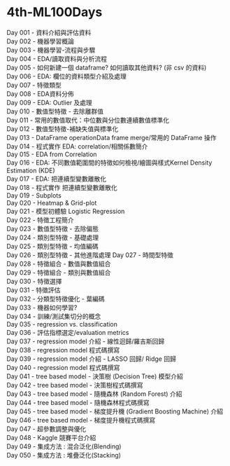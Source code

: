 # 4th-ML100Days

Day 001 - 資料介紹與評估資料  
Day 002 - 機器學習概論  
Day 003 - 機器學習-流程與步驟  
Day 004 - EDA/讀取資料與分析流程  
Day 005 - 如何新建一個 dataframe? 如何讀取其他資料? (非 csv 的資料)  
Day 006 - EDA: 欄位的資料類型介紹及處理  
Day 007 - 特徵類型  
Day 008 - EDA資料分佈  
Day 009 - EDA: Outlier 及處理  
Day 010 - 數值型特徵 - 去除離群值  
Day 011 - 常用的數值取代：中位數與分位數連續數值標準化  
Day 012 - 數值型特徵-補缺失值與標準化  
Day 013 - DataFrame operationData frame merge/常用的 DataFrame 操作  
Day 014 - 程式實作 EDA: correlation/相關係數簡介  
Day 015 - EDA from Correlation  
Day 016 - EDA: 不同數值範圍間的特徵如何檢視/繪圖與樣式Kernel Density Estimation (KDE)  
Day 017 - EDA: 把連續型變數離散化  
Day 018 - 程式實作 把連續型變數離散化  
Day 019 - Subplots  
Day 020 - Heatmap & Grid-plot  
Day 021 - 模型初體驗 Logistic Regression  
Day 022 - 特徵工程簡介  
Day 023 - 數值型特徵 - 去除偏態  
Day 024 - 類別型特徵 - 基礎處理  
Day 025 - 類別型特徵 - 均值編碼  
Day 026 - 類別型特徵 - 其他進階處理
Day 027 - 時間型特徵  
Day 028 - 特徵組合 - 數值與數值組合  
Day 029 - 特徵組合 - 類別與數值組合  
Day 030 - 特徵選擇  
Day 031 - 特徵評估  
Day 032 - 分類型特徵優化 - 葉編碼  
Day 033 - 機器如何學習?  
Day 034 - 訓練/測試集切分的概念  
Day 035 - regression vs. classification  
Day 036 - 評估指標選定/evaluation metrics  
Day 037 - regression model 介紹 - 線性迴歸/羅吉斯回歸  
Day 038 - regression model 程式碼撰寫  
Day 039 - regression model 介紹 - LASSO 回歸/ Ridge 回歸  
Day 040 - regression model 程式碼撰寫  
Day 041 - tree based model - 決策樹 (Decision Tree) 模型介紹  
Day 042 - tree based model - 決策樹程式碼撰寫  
Day 043 - tree based model - 隨機森林 (Random Forest) 介紹  
Day 044 - tree based model - 隨機森林程式碼撰寫  
Day 045 - tree based model - 梯度提升機 (Gradient Boosting Machine) 介紹
Day 046 - tree based model - 梯度提升機程式碼撰寫  
Day 047 - 超參數調整與優化  
Day 048 - Kaggle 競賽平台介紹  
Day 049 - 集成方法 : 混合泛化(Blending)  
Day 050 - 集成方法 : 堆疊泛化(Stacking)  
